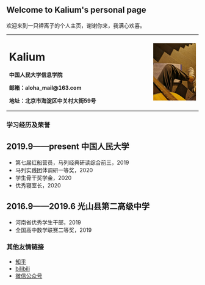 ## Welcome to Kalium's personal page

欢迎来到一只钾离子的个人主页，谢谢你来，我满心欢喜。

<table border="0">
  <tr>
    <td width="75%">
      <h1>Kalium</h1>
      <p><b>中国人民大学信息学院</b></p>
      <p><b>邮箱：aloha_mail@163.com</b></p>
      <p><b>地址：北京市海淀区中关村大街59号</b></p>
    </td>
    <td width="25%">
      <img src="/IMG_20190921_194229.jpg" width="100%">     
    </td>
  </tr>
</table>

### 学习经历及荣誉
## 2019.9——present 中国人民大学
- 第七届红船营员，马列经典研读综合前三，2019
- 马列实践团体调研一等奖，2020
- 学生骨干奖学金，2020
- 优秀寝室长，2020
## 2016.9——2019.6 光山县第二高级中学
- 河南省优秀学生干部，2019
- 全国高中数学联赛二等奖，2019

### 其他友情链接
- [知乎](zhihu.com/people/alohakalium)
- [bilibili](https://b23.tv/Sple1b)
- [微信公众号](https://mp.weixin.qq.com/mp/profile_ext?action=home&__biz=MzI1NjMzMjg1OQ==&scene=124&uin=&key=&devicetype=Windows+10+x64&version=63010043&lang=zh_CN&a8scene=7&fontgear=2)

